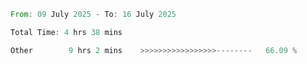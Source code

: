 <!--START_SECTION:waka-->

```rust
From: 09 July 2025 - To: 16 July 2025

Total Time: 4 hrs 38 mins

Other        9 hrs 2 mins    >>>>>>>>>>>>>>>>>--------   66.09 %
```

<!--END_SECTION:waka-->
